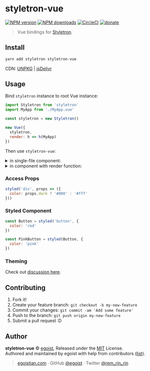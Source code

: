 # styletron-vue

[![NPM version](https://img.shields.io/npm/v/styletron-vue.svg?style=flat)](https://npmjs.com/package/styletron-vue) [![NPM downloads](https://img.shields.io/npm/dm/styletron-vue.svg?style=flat)](https://npmjs.com/package/styletron-vue) [![CircleCI](https://circleci.com/gh/egoist/styletron-vue/tree/master.svg?style=shield)](https://circleci.com/gh/egoist/styletron-vue/tree/master)  [![donate](https://img.shields.io/badge/$-donate-ff69b4.svg?maxAge=2592000&style=flat)](https://github.com/egoist/donate)

> Vue bindings for [Styletron](https://github.com/rtsao/styletron).

## Install

```bash
yarn add styletron styletron-vue
```

CDN: [UNPKG](https://unpkg.com/styletron-vue/dist/) | [jsDelivr](https://cdn.jsdelivr.net/npm/styletron-vue/dist/)

## Usage

Bind `styletron` instance to root Vue instance:

```js
import Styletron from 'styletron'
import MyApp from './MyApp.vue'

const styletron = new Styletron()

new Vue({
  styletron,
  render: h => h(MyApp)
})
```

Then use `styletron-vue`:

<details><summary>in single-file component:</summary><br>

```vue
<template>
  <div>
    <styled-button>I am pink</styled-button>
  </div>
</template>

<script>
import { styled } from 'styletron-vue'

const StyledButton = styled('div', {
  color: 'pink'
})

export default {
  components: {
    StyledButton
  }
}
</script>
```
</details>

<details><summary>in component with render function:</summary><br>

```js
import { styled } from 'styletron-vue'

const StyledButton = styled('div', {
  color: 'pink'
})

export default {
  render() {
    return <StyledButton>I am pink</StyledButton>
  }
}
```
</details>

### Access Props

```js
styled('div', props => ({
  color: props.dark ? '#000' : '#fff'
}))
```

### Styled Component

```js
const Button = styled('button', {
  color: 'red'
})

const PinkButton = styled(Button, {
  color: 'pink'
})
```

### Theming

Check out [discussion here](https://github.com/egoist/styletron-vue/issues/2).

## Contributing

1. Fork it!
2. Create your feature branch: `git checkout -b my-new-feature`
3. Commit your changes: `git commit -am 'Add some feature'`
4. Push to the branch: `git push origin my-new-feature`
5. Submit a pull request :D


## Author

**styletron-vue** © [egoist](https://github.com/egoist), Released under the [MIT](./LICENSE) License.<br>
Authored and maintained by egoist with help from contributors ([list](https://github.com/egoist/styletron-vue/contributors)).

> [egoistian.com](https://egoistian.com) · GitHub [@egoist](https://github.com/egoist) · Twitter [@rem_rin_rin](https://twitter.com/rem_rin_rin)
